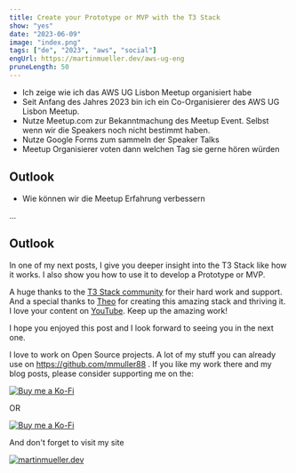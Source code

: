 ```yaml
---
title: Create your Prototype or MVP with the T3 Stack
show: "yes"
date: "2023-06-09"
image: "index.png"  
tags: ["de", "2023", "aws", "social"]
engUrl: https://martinmueller.dev/aws-ug-eng
pruneLength: 50
---
```


* Ich zeige wie ich das AWS UG Lisbon Meetup organisiert habe
* Seit Anfang des Jahres 2023 bin ich ein Co-Organisierer des AWS UG Lisbon Meetup.
* Nutze Meetup.com zur Bekanntmachung des Meetup Event. Selbst wenn wir die Speakers noch nicht bestimmt haben.
* Nutze Google Forms zum sammeln der Speaker Talks
* Meetup Organisierer voten dann welchen Tag sie gerne hören würden

## Outlook

* Wie können wir die Meetup Erfahrung verbessern

...

## Outlook

In one of my next posts, I give you deeper insight into the T3 Stack like how it works. I also show you how to use it to develop a Prototype or MVP.

A huge thanks to the [T3 Stack community](https://create.t3.gg/) for their hard work and support. And a special thanks to [Theo](https://www.youtube.com/@t3dotgg) for creating this amazing stack and thriving it. I love your content on [YouTube](https://www.youtube.com/@t3dotgg). Keep up the amazing work!

I hope you enjoyed this post and I look forward to seeing you in the next one.

I love to work on Open Source projects. A lot of my stuff you can already use on <https://github.com/mmuller88> . If you like my work there and my blog posts, please consider supporting me on the:

[![Buy me a Ko-Fi](https://storage.ko-fi.com/cdn/useruploads/png_d554a01f-60f0-4969-94d1-7b69f3e28c2fcover.jpg?v=69a332f2-b808-4369-8ba3-dae0d1100dd4)](https://ko-fi.com/T6T1BR59W)

OR

[![Buy me a Ko-Fi](https://theastrologypodcast.com/wp-content/uploads/2015/06/become-my-patron-05.jpg)](https://www.patreon.com/bePatron?u=29010217)

And don't forget to visit my site

[![martinmueller.dev](https://martinmueller.dev/static/84caa5292a6d0c37c48ae280d04b5fa6/a7715/joint.jpg)](https://martinmueller.dev/resume)